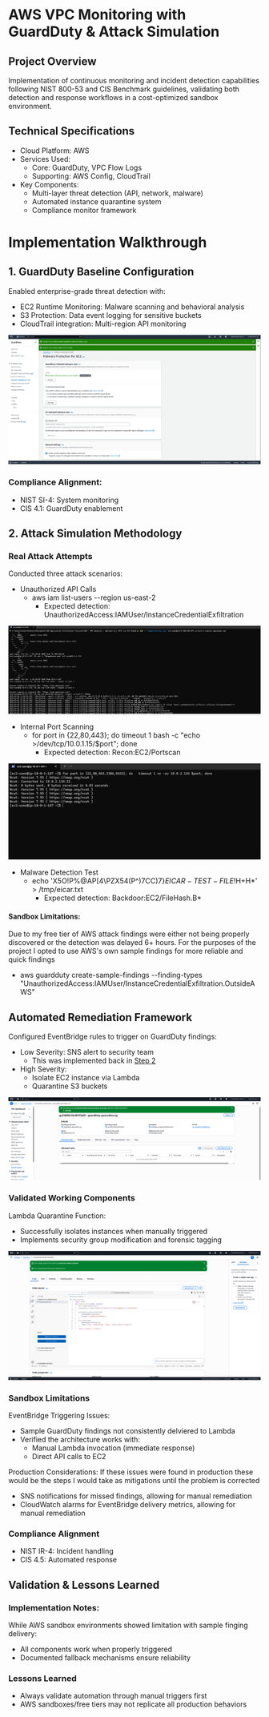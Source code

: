 # AWS VPC Monitoring with GuardDuty & Attack Simulation

## Project Overview
Implementation of continuous monitoring and incident detection capabilities following NIST 800-53 and CIS Benchmark guidelines, validating both detection and response workflows in a cost-optimized sandbox environment.
## Technical Specifications
- Cloud Platform: AWS
- Services Used:
  - Core: GuardDuty, VPC Flow Logs
  - Supporting: AWS Config, CloudTrail
- Key Components:
  - Multi-layer threat detection (API, network, malware)
  - Automated instance quarantine system
  - Compliance monitor framework

# Implementation Walkthrough
## 1. GuardDuty Baseline Configuration
Enabled enterprise-grade threat detection with:
- EC2 Runtime Monitoring: Malware scanning and behavioral analysis
- S3 Protection: Data event logging for sensitive buckets
- CloudTrail integration: Multi-region API monitoring

![](https://github.com/ChadVanHalen/Tech-Portfolio/blob/main/projects/AWS%20VPC%20Hardening%20NIST%20CIS%20Compliance/images/Step%203/2%20Enable%20EC2%20Malware%20Scans%20in%20GuardDuty.png)

### Compliance Alignment:
- NIST SI-4: System monitoring
- CIS 4.1: GuardDuty enablement

## 2. Attack Simulation Methodology
### Real Attack Attempts
Conducted three attack scenarios:
- Unauthorized API Calls
  - aws iam list-users --region us-east-2
    - Expected detection: UnauthorizedAccess:IAMUser/InstanceCredentialExfiltration

![](https://github.com/ChadVanHalen/Tech-Portfolio/blob/main/projects/AWS%20VPC%20Hardening%20NIST%20CIS%20Compliance/images/Step%203/7%20From%20my%20app%20server%20I%20run%20a%20few%20API%20calls%20that%20should%20trigger%20findings%20in%20GuardDuty.png)

- Internal Port Scanning
  - for port in {22,80,443}; do timeout 1 bash -c "echo >/dev/tcp/10.0.1.15/$port"; done
    - Expected detection: Recon:EC2/Portscan

![](https://github.com/ChadVanHalen/Tech-Portfolio/blob/main/projects/AWS%20VPC%20Hardening%20NIST%20CIS%20Compliance/images/Step%203/8%20From%20my%20jumpbox%20to%20my%20private%20server%20I%20run%20some%20ncat%20port%20scans.png)

- Malware Detection Test
  - echo 'X5O!P%@AP[4\PZX54(P^)7CC)7}$EICAR-TEST-FILE!$H+H*' > /tmp/eicar.txt
    - Expected detection: Backdoor:EC2/FileHash.B*

#### Sandbox Limitations:
Due to my free tier of AWS attack findings were either not being properly discovered or the detection was delayed 6+ hours.
For the purposes of the project I opted to use AWS's own sample findings for more reliable and quick findings
- aws guardduty create-sample-findings --finding-types "UnauthorizedAccess:IAMUser/InstanceCredentialExfiltration.OutsideAWS"

## Automated Remediation Framework
Configured EventBridge rules to trigger on GuardDuty findings:
- Low Severity: SNS alert to security team
  - This was implemented back in [Step 2](https://github.com/ChadVanHalen/Tech-Portfolio/tree/main/projects/AWS%20VPC%20Hardening%20NIST%20CIS%20Compliance/steps/2%20IAM%20Hardening#4-continuous-monitoring-with-aws-config)
- High Severity:
  - Isolate EC2 instance via Lambda
  - Quarantine S3 buckets

![](https://github.com/ChadVanHalen/Tech-Portfolio/blob/main/projects/AWS%20VPC%20Hardening%20NIST%20CIS%20Compliance/images/Step%203/9%20Create%20quarantine%20security%20group%20-%20no%20inbound%20outbound%20rules%20for%20isolation.png)

### Validated Working Components
Lambda Quarantine Function:
- Successfully isolates instances when manually triggered
- Implements security group modification and forensic tagging

![](https://github.com/ChadVanHalen/Tech-Portfolio/blob/main/projects/AWS%20VPC%20Hardening%20NIST%20CIS%20Compliance/images/Step%203/10%20Lambda%20function%20that%20will%20change%20the%20instance%20security%20group%20to%20the%20quarantined%20one%20when%20triggered.png)

### Sandbox Limitations
EventBridge Triggering Issues:
- Sample GuardDuty findings not consistently delviered to Lambda
- Verified the architecture works with:
  - Manual Lambda invocation (immediate response)
  - Direct API calls to EC2

Production Considerations:
If these issues were found in production these would be the steps I would take as mitigations until the problem is corrected
- SNS notifications for missed findings, allowing for manual remediation
- CloudWatch alarms for EventBridge delivery metrics, allowing for manual remediation

### Compliance Alignment
- NIST IR-4: Incident handling
- CIS 4.5: Automated response

## Validation & Lessons Learned
### Implementation Notes:
While AWS sandbox environments showed limitation with sample finging delivery:
- All components work when properly triggered
- Documented fallback mechanisms ensure reliability

### Lessons Learned
- Always validate automation through manual triggers first
- AWS sandboxes/free tiers may not replicate all production behaviors
